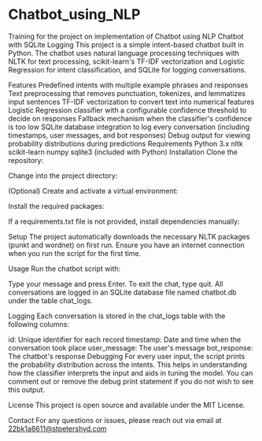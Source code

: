 # Chatbot_using_NLP
Training for the project on implementation of Chatbot using NLP
Chatbot with SQLite Logging
This project is a simple intent-based chatbot built in Python. The chatbot uses natural language processing techniques with NLTK for text processing, scikit-learn's TF-IDF vectorization and Logistic Regression for intent classification, and SQLite for logging conversations.

Features
Predefined intents with multiple example phrases and responses
Text preprocessing that removes punctuation, tokenizes, and lemmatizes input sentences
TF-IDF vectorization to convert text into numerical features
Logistic Regression classifier with a configurable confidence threshold to decide on responses
Fallback mechanism when the classifier's confidence is too low
SQLite database integration to log every conversation (including timestamps, user messages, and bot responses)
Debug output for viewing probability distributions during predictions
Requirements
Python 3.x
nltk
scikit-learn
numpy
sqlite3 (included with Python)
Installation
Clone the repository:

Change into the project directory:

(Optional) Create and activate a virtual environment:

Install the required packages:

If a requirements.txt file is not provided, install dependencies manually:

Setup
The project automatically downloads the necessary NLTK packages (punkt and wordnet) on first run. Ensure you have an internet connection when you run the script for the first time.

Usage
Run the chatbot script with:

Type your message and press Enter. To exit the chat, type quit. All conversations are logged in an SQLite database file named chatbot.db under the table chat_logs.

Logging
Each conversation is stored in the chat_logs table with the following columns:

id: Unique identifier for each record
timestamp: Date and time when the conversation took place
user_message: The user's message
bot_response: The chatbot's response
Debugging
For every user input, the script prints the probability distribution across the intents. This helps in understanding how the classifier interprets the input and aids in tuning the model. You can comment out or remove the debug print statement if you do not wish to see this output.

License
This project is open source and available under the MIT License.

Contact
For any questions or issues, please reach out via email at 22bk1a6611@stpetershyd.com

